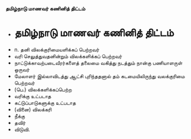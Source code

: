 **தமிழ்நாடு மாணவர் கணினித் திட்டம்**
- # தமிழ்நாடு மாணவர் கணினித் திட்டம்
- n. தனி விலக்குரிமையளிக்கப் பெற்றவர்
- வரி செலுத்துவதனின்றும் விலக்களிக்கப் பெற்றவர்
- நாட்டுக்காவற்படைவீரர்களைத் தலைமை வகித்து நடத்தும் நான்கு பணியாளருள் ஒருவர்
- மேலாளர் இல்லாவிடத்து ஆட்சி புரிந்ததனால் தம் கடமையிலிருந்து வலக்குரிமை பெற்றவர்
- (பெ.) விலக்களிக்கப்பெற்ற
- வரிக்கு உட்படாத
- கட்டுப்பாடுகளுக்கு உட்படாத
- (வினை) விலக்கரி
- நீக்கு
- தவிர்
- விடுவி.

